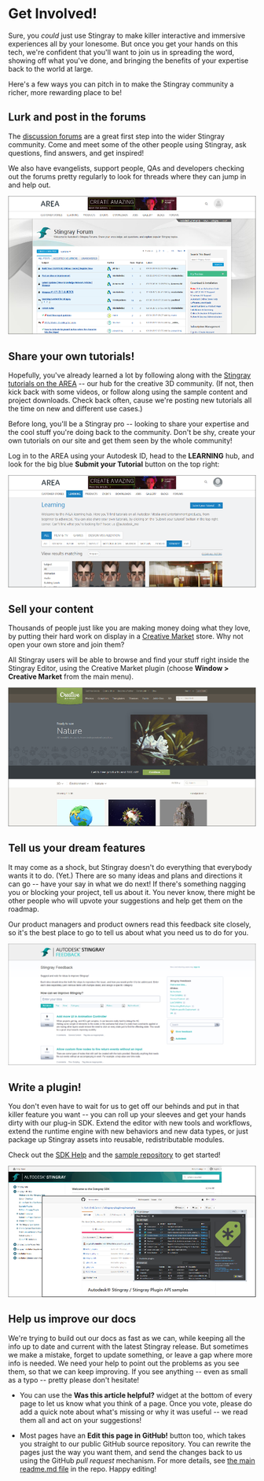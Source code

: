 # Get Involved!

Sure, you *could* just use Stingray to make killer interactive and immersive experiences all by your lonesome. But once you get your hands on this tech, we're confident that you'll want to join us in spreading the word, showing off what you've done, and bringing the benefits of your expertise back to the world at large.

Here's a few ways you can pitch in to make the Stingray community a richer, more rewarding place to be!

## Lurk and post in the forums

The [discussion forums](http://www.autodesk.com/stingray-forums) are a great first step into the wider Stingray community. Come and meet some of the other people using Stingray, ask questions, find answers, and get inspired!

We also have evangelists, support people, QAs and developers checking out the forums pretty regularly to look for threads where they can jump in and help out.

[![Stingray customer forum](images/get_involved_forums.png)](http://www.autodesk.com/stingray-forums)

## Share your own tutorials!

Hopefully, you've already learned a lot by following along with the [Stingray tutorials on the AREA](http://area.autodesk.com/learning/stingray) -- our hub for the creative 3D community. (If not, then kick back with some videos, or follow along using the sample content and project downloads. Check back often, cause we're posting new tutorials all the time on new and different use cases.)

Before long, you'll be a Stingray pro -- looking to share your expertise and the cool stuff you're doing back to the community. Don't be shy, create your own tutorials on our site and get them seen by the whole community!

Log in to the AREA using your Autodesk ID, head to the **LEARNING** hub, and look for the big blue **Submit your Tutorial** button on the top right:

[![Create your own tutorial](images/get_involved_submit_tutorial.png)](http://area.autodesk.com/learning/stingray)

## Sell your content

Thousands of people just like you are making money doing what they love, by putting their hard work on display in a [Creative Market](http://creativemarket.com) store. Why not open your own store and join them?

All Stingray users will be able to browse and find your stuff right inside the Stingray Editor, using the Creative Market plugin (choose **Window > Creative Market** from the main menu).

[![Open a store on Creative Market](images/get_involved_market.png)](https://creativemarket.com/sell)

## Tell us your dream features

It may come as a shock, but Stingray doesn't do everything that everybody wants it to do. (Yet.) There are so many ideas and plans and directions it can go -- have your say in what we do next! If there's something nagging you or blocking your project, tell us about it. You never know, there might be other people who will upvote your suggestions and help get them on the roadmap.

Our product managers and product owners read this feedback site closely, so it's the best place to go to tell us about what you need us to do for you.

[![Stingray feedback](images/get_involved_feature_request.png)](https://stingrayfeedback.uservoice.com/forums/298731-stingray-feedback)

## Write a plugin!

You don't even have to wait for us to get off our behinds and put in that killer feature you want -- you can roll up your sleeves and get your hands dirty with our plug-in SDK. Extend the editor with new tools and workflows, extend the runtime engine with new behaviors and new data types, or just package up Stingray assets into reusable, redistributable modules.

Check out the [SDK Help](http://help-staging.autodesk.com/view/Stingray/ENU/?contextId=SDK_HOME) and the [sample repository](https://github.com/AutodeskGames/stingray-plugin-api-samples) to get started!

[![Stingray plugin SDK](images/get_involved_plugins.png)](http://help-staging.autodesk.com/view/Stingray/ENU/?contextId=SDK_HOME)

## Help us improve our docs

We're trying to build out our docs as fast as we can, while keeping all the info up to date and current with the latest Stingray release. But sometimes we make a mistake, forget to update something, or leave a gap where more info is needed. We need your help to point out the problems as you see them, so that we can keep improving. If you see anything -- even as small as a typo -- pretty please don't hesitate!

-	You can use the **Was this article helpful?** widget at the bottom of every page to let us know what you think of a page. Once you vote, please do add a quick note about what's missing or why it was useful -- we read them all and act on your suggestions!

-	Most pages have an **Edit this page in GitHub!** button too, which takes you straight to our public GitHub source repository. You can rewrite the pages just the way you want them, and send the changes back to us using the GitHub *pull request* mechanism. For more details, see [the main readme.md file](https://github.com/AutodeskGames/stingray-docs/) in the repo. Happy editing!

